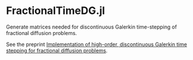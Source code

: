# FractionalTimeDG.jl
Generate matrices needed for discontinuous Galerkin time-stepping of 
fractional diffusion problems.

See the preprint [Implementation of high-order, discontinuous Galerkin time stepping for fractional diffusion problems](https://arxiv.org/abs/2003.09805).
